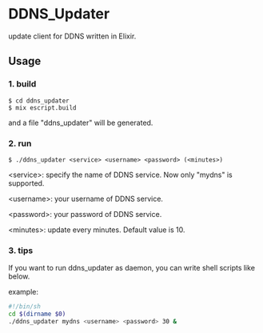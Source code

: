 # DDNS_Updater

update client for DDNS written in Elixir.

## Usage

### 1. build
```
$ cd ddns_updater
$ mix escript.build
```
and a file "ddns_updater" will be generated.

### 2. run
```
$ ./ddns_updater <service> <username> <password> (<minutes>)
```
\<service>: specify the name of DDNS service. Now only "mydns" is supported.

\<username>: your username of DDNS service.

\<password>: your password of DDNS service.

\<minutes>: update every <minutes> minutes. Default value is 10.

### 3. tips

If you want to run ddns_updater as daemon, you can write shell scripts like below.

example:
```sh
#!/bin/sh
cd $(dirname $0)
./ddns_updater mydns <username> <password> 30 &
```
